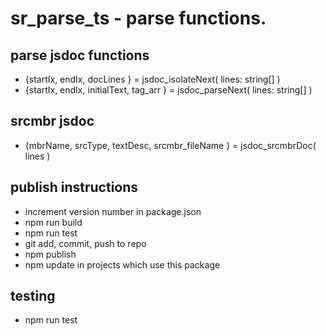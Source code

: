 # sr_parse_ts - parse functions.

## parse jsdoc functions
* {startIx, endIx, docLines } = jsdoc_isolateNext( lines: string[] )
* {startIx, endIx, initialText, tag_arr } = jsdoc_parseNext( lines: string[] )

## srcmbr jsdoc
* {mbrName, srcType, textDesc, srcmbr_fileName } = jsdoc_srcmbrDoc( lines )

## publish instructions
* increment version number in package.json
* npm run build
* npm run test
* git add, commit, push to repo
* npm publish
* npm update in projects which use this package

## testing 
* npm run test

